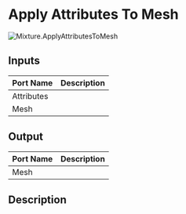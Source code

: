 # Apply Attributes To Mesh
![Mixture.ApplyAttributesToMesh](../../images/Mixture.ApplyAttributesToMesh.png)
## Inputs
Port Name | Description
--- | ---
Attributes | 
Mesh | 

## Output
Port Name | Description
--- | ---
Mesh | 

## Description

